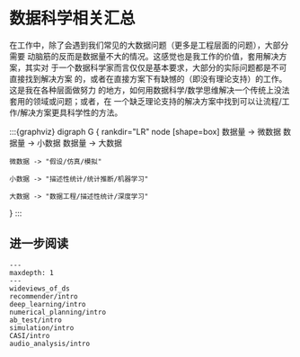 # 数据科学相关汇总

在工作中，除了会遇到我们常见的大数据问题（更多是工程层面的问题），大部分需要
动脑筋的反而是数据量不大的情况。这感觉也是我工作的价值，套用解决方案，其实对
于一个数据科学家而言仅仅是基本要求，大部分的实际问题都是不可直接找到解决方案
的，或者在直接方案下有缺憾的（即没有理论支持）的工作。这是我在各种层面做努力
的地方，如何用数据科学/数学思维解决一个传统上没法套用的领域或问题；或者，在
一个缺乏理论支持的解决方案中找到可以让流程/工作/解决方案更具科学性的方法。


:::{graphviz}
digraph G {
    rankdir="LR"
    node [shape=box]
    数据量 -> 微数据
    数据量 -> 小数据
    数据量 -> 大数据

    微数据 -> "假设/仿真/模拟"

    小数据 -> "描述性统计/统计推断/机器学习"

    大数据 -> "数据工程/描述性统计/深度学习"
}
:::
## 进一步阅读

```{toctree}
---
maxdepth: 1
---
wideviews_of_ds
recommender/intro
deep_learning/intro
numerical_planning/intro
ab_test/intro
simulation/intro
CASI/intro
audio_analysis/intro
```